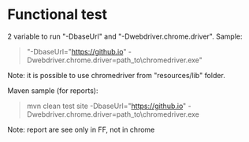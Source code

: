 # Functional test
2 variable to run "-DbaseUrl" and "-Dwebdriver.chrome.driver". Sample:
> "-DbaseUrl="https://github.io" -Dwebdriver.chrome.driver=path_to\chromedriver.exe"

Note: it is possible to use chromedriver from "resources/lib" folder.

Maven sample (for reports):
> mvn clean test site -DbaseUrl="https://github.io" -Dwebdriver.chrome.driver=path_to\chromedriver.exe

Note: report are see only in FF, not in chrome